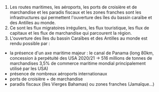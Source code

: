 1. Les routes maritimes, les aéroports, les ports de croisière et de marchandise et les paradis fiscaux et les zones franches sont les infrastructures qui permettent l'ouverture des îles du bassin caraïbe et des Antilles au monde. 
2. Ce sont les flux migratoires irréguliers, les flux touristique, les flux de capitaux et les flux de marchandise qui parcourent la région.
1. L'ouverture des îles du bassin Caraïbes et des Antilles au monde est rendu possible par :
- la présence d'un axe maritime majeur : le canal de Panama (long 80km, concession à perpétuité des USA 2020/21 -> 516 millions de tonnes de marchandises 3,5% de commerce maritime mondial principalement utilisé par les USA)
- présence de nombreux aéroports internationaux
- ports de croisière + de marchandise
- paradis fiscaux (îles Vierges Bahamas) ou zones franches (Jamaïque...)